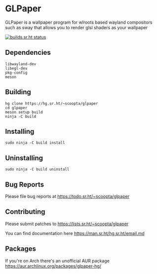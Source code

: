 
# GLPaper
GLPaper is a wallpaper program for wlroots based wayland compositors such as sway that allows you to render glsl shaders as your wallpaper

[![builds.sr.ht status](https://builds.sr.ht/~scoopta/glpaper.svg)](https://builds.sr.ht/~scoopta/glpaper?)
## Dependencies
	libwayland-dev
	libegl-dev
	pkg-config
	meson
## Building
	hg clone https://hg.sr.ht/~scoopta/glpaper
	cd glpaper
	meson setup build
	ninja -C build
## Installing
	sudo ninja -C build install
## Uninstalling
	sudo ninja -C build uninstall
## Bug Reports
Please file bug reports at https://todo.sr.ht/~scoopta/glpaper
## Contributing
Please submit patches to https://lists.sr.ht/~scoopta/glpaper

You can find documentation here https://man.sr.ht/hg.sr.ht/email.md
## Packages
If you're on Arch there's an unofficial AUR package https://aur.archlinux.org/packages/glpaper-hg/
